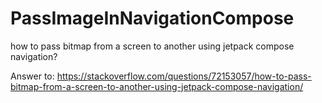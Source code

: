 # PassImageInNavigationCompose

how to pass bitmap from a screen to another using jetpack compose navigation?

Answer to: https://stackoverflow.com/questions/72153057/how-to-pass-bitmap-from-a-screen-to-another-using-jetpack-compose-navigation/
